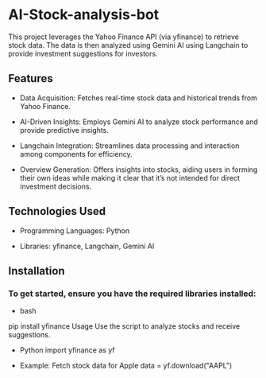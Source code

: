 # AI-Stock-analysis-bot

This project leverages the Yahoo Finance API (via yfinance) to retrieve stock data. The data is then analyzed using Gemini AI using Langchain to provide investment suggestions for investors.

## Features

- Data Acquisition: Fetches real-time stock data and historical trends from Yahoo Finance.

- AI-Driven Insights: Employs Gemini AI to analyze stock performance and provide predictive insights.

- Langchain Integration: Streamlines data processing and interaction among components for efficiency.

- Overview Generation: Offers insights into stocks, aiding users in forming their own ideas while making it clear that it’s not intended for direct investment decisions.

## Technologies Used 

- Programming Languages: Python

- Libraries: yfinance, Langchain, Gemini AI


## Installation

### To get started, ensure you have the required libraries installed:

- bash

pip install yfinance
Usage
Use the script to analyze stocks and receive suggestions.

- Python 
import yfinance as yf

- Example: Fetch stock data for Apple
data = yf.download("AAPL")
